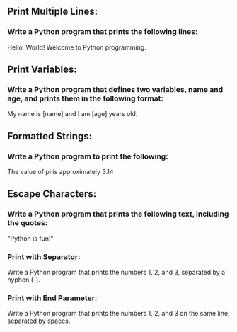 ## Print Multiple Lines: 
### Write a Python program that prints the following lines:
Hello, World!
Welcome to Python programming.

## Print Variables:
### Write a Python program that defines two variables, name and age, and prints them in the following format:
My name is [name] and I am [age] years old.

## Formatted Strings:
### Write a Python program to print the following:
The value of pi is approximately 3.14

## Escape Characters:
### Write a Python program that prints the following text, including the quotes:
"Python is fun!"

### Print with Separator:
Write a Python program that prints the numbers 1, 2, and 3, separated by a hyphen (-).

### Print with End Parameter:
Write a Python program that prints the numbers 1, 2, and 3 on the same line, separated by spaces.

